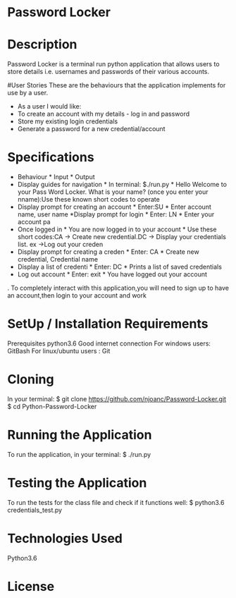 # Password Locker
 
# Description
Password Locker is a terminal run python application that allows users to store details i.e. usernames and passwords of their various accounts.

#User Stories
These are the behaviours that the application implements for use by a user.
* As a user I would like:
* To create an account with my details - log in and password
* Store my existing login credentials
* Generate a password for a new credential/account

# Specifications
* Behaviour                                * Input                              * Output
* Display guides for navigation          * In terminal: $./run.py               * Hello Welcome to your Pass Word Locker. What is your name? (once you enter your nname):Use these known short codes to operate 
* Display prompt for creating an account * Enter:SU                             * Enter account name, user name 
*Display prompt for login                * Enter: LN                             * Enter your account pa
* Once logged in                          * You are now logged in to your account * Use these short codes:CA -> Create new credential.DC -> Display your credentials list. ex ->Log out your creden
* Display prompt for creating a creden     * Enter: CA                            * Create new credential, Credential name
* Display a list of credenti               * Enter: DC                             * Prints a list of saved credentials
* Log out account                           * Enter: exit                           * You have logged out your account

. To completely interact with this application,you will need to sign up to have an account,then login to your account and work

# SetUp / Installation Requirements
Prerequisites
python3.6
Good internet connection
For windows users: GitBash
For linux/ubuntu users : Git
# Cloning
In your terminal:
  $ git clone https://github.com/njoanc/Password-Locker.git
  $ cd Python-Password-Locker
# Running the Application
To run the application, in your terminal:
  $ ./run.py
# Testing the Application
To run the tests for the class file and check if it functions well:
  $ python3.6 credentials_test.py
# Technologies Used
Python3.6
# License
